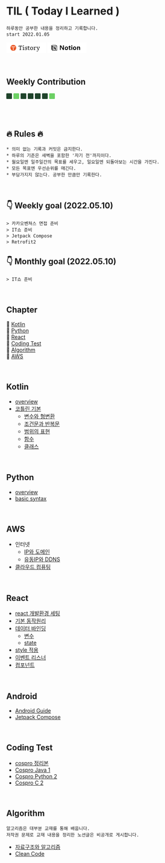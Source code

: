 # TIL  ( Today I Learned )
    하루동안 공부한 내용을 정리하고 기록합니다.  
    start 2022.01.05 

<a href="https://code-review.tistory.com/" target="_blank"><img src="./img/tistory.png"></a>
<a href="https://haneul.oopy.io/" target="_blank"><img src="./img/notion.png"></a>
<!-- <a href="https://www.evernote.com/shard/s724/sh/17e5ce44-0bec-7f0d-73cf-98687cf14921/147dccda00c98884482556fe0e24bc90" target="_blank"><img src="./img/evernote.png"></a> -->

<br>


## Weekly Contribution

<a target="_blank"><img src="./img/no-committed.png" height="15px"></a>
<img src="./img/committed.png" height="15px">
<img src="./img/no-committed.png" height="15px">
<img src="./img/no-committed.png" height="15px">
<img src="./img/no-committed.png" height="15px">
<img src="./img/no-committed.png" height="15px">
<img src="./img/committed.png" height="15px"> 

<br><br>

## 🔥 Rules 🔥
    * 의미 없는 기록과 커밋은 금지한다.
    * 하루의 기준은 새벽을 포함한 '자기 전'까지이다.
    * 월요일엔 일주일간의 목표를 세우고, 일요일엔 되돌아보는 시간을 가진다.
    * 모든 목표엔 우선순위를 매긴다.
    * 부담가지지 않는다. 공부한 만큼만 기록한다.

<br>


## 👇 Weekly goal (2022.05.10)
    > 카카오벤쳐스 면접 준비
    > IT쇼 준비
    > Jetpack Compose
    > Retrofit2

## 👇 Monthly goal (2022.05.10)
    > IT쇼 준비

<br>


## Chapter

🎈 [Kotlin](#Kotlin)  
🎈 [Python](#Python)  
🎈 [React](#React)   
🎈 [Coding Test](#Coding-Test)  
🎈 [Algorithm](#Algorithm)    
🎈 [AWS](#AWS)

<br>

## Kotlin

* [overview](./Kotlin/Kotlin이란.md)
* [코틀린 기본](./Kotlin/코틀린기본.md)
    * [변수와 형변환](./Kotlin/변수와-형변환.md)
    * [조건문과 반복문](./Kotlin/조건문과-반복문.md)
    * [범위의 표현](./Kotlin/범위표현.md)
    * [함수](./Kotlin/함수.md)
    * [클래스](./Kotlin/클래스.md)

<br>

## Python

* [overview](./Python/overview.md)
* [basic syntax](./Python/basic-syntax.md)


<br>

## AWS
* 인터넷   
    + [IP와 도메인](./AWS/IP와-도메인.md)
    + [유동IP와 DDNS](./AWS/유동IP와-DDNS.md)
* [클라우드 컴퓨팅](./AWS/클라우드-컴퓨팅.md)

<br>

## React  
* [react 개발환경 세팅](./React/개발환경설정.md)
* [기본 동작원리](./React/기본-동작원리.md)
* [데이터 바인딩](./React/데이터바인딩)
    + [변수](./React/데이터바인딩/변수.md)
    + [state](./React/데이터바인딩/State.md)
* [style 적용](./React/스타일-적용.md)
* [이벤트 리스너](./React/이벤트리스너.md)
* [컴포넌트](./React/컴포넌트.md)

<br>

## Android
* [Android Guide](https://github.com/KimSky904/Android-guide)
* [Jetpack Compose](./Android/Jetpack/Compose/%EA%B0%9C%EB%B0%9C%ED%99%98%EA%B2%BD%EC%84%A4%EC%A0%95.md)


<br>

## Coding Test
* [cospro 정리본](https://code-review.tistory.com/entry/Cospro-C-%EC%BD%94%EC%8A%A4%ED%94%84%EB%A1%9C-%EB%8B%B9%EC%9D%BC%EC%B9%98%EA%B8%B0-%EB%8F%84%EC%A0%84Groom-%EC%A0%84%EC%B2%B4-%EB%AC%B8%EC%A0%9C-%ED%92%80%EC%9D%B4)
* [Cospro Java 1](https://github.com/KimSky904/CodingTest/tree/master/YBMIT/COSPRO1%EA%B8%89/JAVA)
* [Cospro Python 2](https://github.com/KimSky904/CosProPython)
* [Cospro C 2](https://github.com/KimSky904/CodingTest/tree/master/YBMIT/COSPRO1%EA%B8%89/C)

<br>

## Algorithm
    알고리즘은 대부분 교재를 통해 배웁니다.
    저작권 문제로 교재 내용을 정리한 노션글은 비공개로 게시합니다.

* [자료구조와 알고리즘](https://www.notion.so/0f813f34ce244e28b2bf12a8b3dd9fb4)
* [Clean Code](https://www.notion.so/Clean-Code-7707ec8fcf70425d8c36a9ed9aa03962)



<br>
